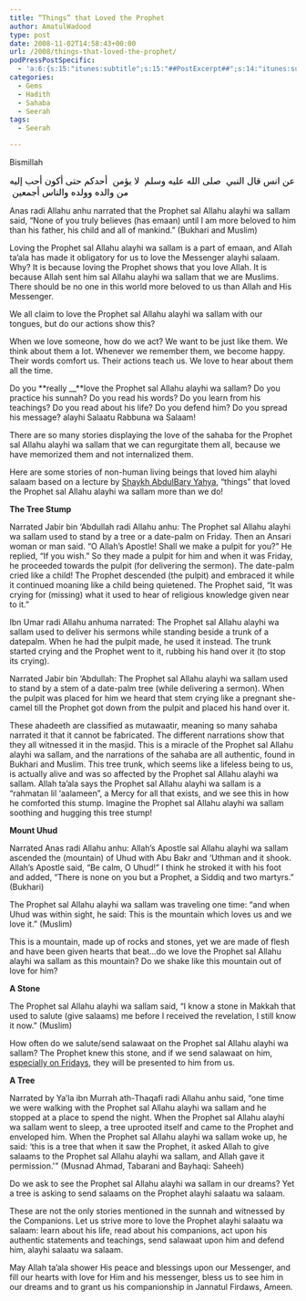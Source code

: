 ```yaml
---
title: “Things” that Loved the Prophet
author: AmatulWadood
type: post
date: 2008-11-02T14:58:43+00:00
url: /2008/things-that-loved-the-prophet/
podPressPostSpecific:
  - 'a:6:{s:15:"itunes:subtitle";s:15:"##PostExcerpt##";s:14:"itunes:summary";s:15:"##PostExcerpt##";s:15:"itunes:keywords";s:17:"##WordPressCats##";s:13:"itunes:author";s:10:"##Global##";s:15:"itunes:explicit";s:7:"Default";s:12:"itunes:block";s:7:"Default";}'
categories:
  - Gems
  - Hadith
  - Sahaba
  - Seerah
tags:
  - Seerah

---
```

Bismillah

<span dir="ltr"><span dir="ltr"><span><span style="color: #33477c;"><span style="color: #000000; font-size: medium;"> عن انس قال النبي ‏ ‏صلى الله عليه وسلم ‏ ‏لا يؤمن ‏ ‏أحدكم حتى أكون أحب إليه من والده وولده والناس أجمعين ‏</span></span></span></span></span> <span style="font-size: medium;"></span>

Anas radi Allahu anhu narrated that the Prophet sal Allahu alayhi wa sallam said, &#8220;None of you truly believes (has emaan) until I am more beloved to him than his father, his child and all of mankind.&#8221; (Bukhari and Muslim)

Loving the Prophet sal Allahu alayhi wa sallam is a part of emaan, and Allah ta&#8217;ala has made it obligatory for us to love the Messenger alayhi salaam. Why? It is because loving the Prophet shows that you love Allah. It is because Allah sent him sal Allahu alayhi wa sallam that we are Muslims. There should be no one in this world more beloved to us than Allah and His Messenger.

We all claim to love the Prophet sal Allahu alayhi wa sallam with our tongues, but do our actions show this?

When we love someone, how do we act? We want to be just like them. We think about them a lot. Whenever we remember them, we become happy. Their words comfort us. Their actions teach us. We love to hear about them all the time.

Do you **really __**love the Prophet sal Allahu alayhi wa sallam? Do you practice his sunnah? Do you read his words? Do you learn from his teachings? Do you read about his life? Do you defend him? Do you spread his message? alayhi Salaatu Rabbuna wa Salaam!

There are so many stories displaying the love of the sahaba for the Prophet sal Allahu alayhi wa sallam that we can regurgitate them all, because we have memorized them and not internalized them.

Here are some stories of non-human living beings that loved him alayhi salaam based on a lecture by <a href="http://www.ilmquest.org/pc-285-144-purification-of-the-heart-love-fear-and-tears-4-cd-set-by-abdulbary-yahya.aspx" target="_blank">Shaykh AbdulBary Yahya</a>, &#8220;things&#8221; that loved the Prophet sal Allahu alayhi wa sallam more than we do!

**The Tree Stump**

Narrated Jabir bin &#8216;Abdullah radi Allahu anhu: The Prophet sal Allahu alayhi wa sallam used to stand by a tree or a date-palm on Friday. Then an Ansari woman or man said. &#8220;O Allah&#8217;s Apostle! Shall we make a pulpit for you?&#8221; He replied, &#8220;If you wish.&#8221; So they made a pulpit for him and when it was Friday, he proceeded towards the pulpit (for delivering the sermon). The date-palm cried like a child! The Prophet descended (the pulpit) and embraced it while it continued moaning like a child being quietened. The Prophet said, &#8220;It was crying for (missing) what it used to hear of religious knowledge given near to it.&#8221;
  
Ibn Umar radi Allahu anhuma narrated: The Prophet sal Allahu alayhi wa sallam used to deliver his sermons while standing beside a trunk of a datepalm. When he had the pulpit made, he used it instead. The trunk started crying and the Prophet went to it, rubbing his hand over it (to stop its crying).

Narrated Jabir bin &#8216;Abdullah: The Prophet sal Allahu alayhi wa sallam used to stand by a stem of a date-palm tree (while delivering a sermon). When the pulpit was placed for him we heard that stem crying like a pregnant she-camel till the Prophet got down from the pulpit and placed his hand over it.

These ahadeeth are classified as mutawaatir, meaning so many sahaba narrated it that it cannot be fabricated. The different narrations show that they all witnessed it in the masjid. This is a miracle of the Prophet sal Allahu alayhi wa sallam, and the narrations of the sahaba are all authentic, found in Bukhari and Muslim. This tree trunk, which seems like a lifeless being to us, is actually alive and was so affected by the Prophet sal Allahu alayhi wa sallam. Allah ta&#8217;ala says the Prophet sal Allahu alayhi wa sallam is a &#8220;rahmatan lil &#8216;aalameen&#8221;, a Mercy for all that exists, and we see this in how he comforted this stump. Imagine the Prophet sal Allahu alayhi wa sallam soothing and hugging this tree stump!

**Mount Uhud** 

Narrated Anas radi Allahu anhu: Allah&#8217;s Apostle sal Allahu alayhi wa sallam ascended the (mountain) of Uhud with Abu Bakr and &#8216;Uthman and it shook. Allah&#8217;s Apostle said, &#8220;Be calm, O Uhud!&#8221; I think he stroked it with his foot and added, &#8220;There is none on you but a Prophet, a Siddiq and two martyrs.&#8221; (Bukhari)

The Prophet sal Allahu alayhi wa sallam was traveling one time: &#8220;and when Uhud was within sight, he said: This is the mountain which loves us and we love it.&#8221; (Muslim)

This is a mountain, made up of rocks and stones, yet we are made of flesh and have been given hearts that beat&#8230;do we love the Prophet sal Allahu alayhi wa sallam as this mountain? Do we shake like this mountain out of love for him?

**A Stone** 

The Prophet sal Allahu alayhi wa sallam said, “I know a stone in Makkah that used to salute (give salaams) me before I received the revelation, I still know it now.&#8221; (Muslim)

How often do we salute/send salawaat on the Prophet sal Allahu alayhi wa sallam? The Prophet knew this stone, and if we send salawaat on him, <a href="http://ilmfruits.com/no-plans-for-friday" target="_blank">especially on Fridays</a>, they will be presented to him from us.

**A Tree**

Narrated by Ya&#8217;la ibn Murrah ath-Thaqafi radi Allahu anhu said, &#8220;one time we were walking with the Prophet sal Allahu alayhi wa sallam and he stopped at a place to spend the night. When the Prophet sal Allahu alayhi wa sallam went to sleep, a tree uprooted itself and came to the Prophet and enveloped him. When the Prophet sal Allahu alayhi wa sallam woke up, he said: &#8216;this is a tree that when it saw the Prophet, it asked Allah to give salaams to the Prophet sal Allahu alayhi wa sallam, and Allah gave it permission.'&#8221; (Musnad Ahmad, Tabarani and Bayhaqi: Saheeh)

Do we ask to see the Prophet sal Allahu alayhi wa sallam in our dreams? Yet a tree is asking to send salaams on the Prophet alayhi salaatu wa salaam.

These are not the only stories mentioned in the sunnah and witnessed by the Companions. Let us strive more to love the Prophet alayhi salaatu wa salaam: learn about his life, read about his companions, act upon his authentic statements and teachings, send salawaat upon him and defend him, alayhi salaatu wa salaam.

May Allah ta&#8217;ala shower His peace and blessings upon our Messenger, and fill our hearts with love for Him and his messenger, bless us to see him in our dreams and to grant us his companionship in Jannatul Firdaws, Ameen.